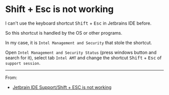# Shift + Esc is not working

I can't use the keyboard shortcut <kbd>Shift</kbd> + <kbd>Esc</kbd> in Jetbrains IDE before.

So this shortcut is handled by the OS or other programs.

In my case, it is `Intel Management and Security` that stole the shortcut.

Open `Intel Management and Security Status` (press windows button and search for it), select tab `Intel AMT` and change the shortcut <kbd>Shift</kbd> + <kbd>Esc</kbd> of `support session`.

---

From:

- [Jetbrain IDE Support/Shift + ESC is not working](https://intellij-support.jetbrains.com/hc/en-us/community/posts/206152139-Shift-ESC-is-not-working)
